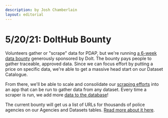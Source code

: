 ```yaml
---
description: by Josh Chamberlain
layout: editorial
---
```


# 5/20/21: DoltHub Bounty

Volunteers gather or "scrape" data for PDAP, but we're running [a 6-week data bounty](https://www.dolthub.com/blog/2021-05-28-bounty-announcement-with-pdap/) generously sponsored by Dolt. The bounty pays people to gather traceable, approved data. Since we can focus effort by putting a price on specific data, we're able to get a massive head start on our Dataset Catalogue.

From there, we'll be able to scale and consolidate our [scraping efforts](https://github.com/Police-Data-Accessibility-Project/PDAP-Scrapers) into an app that can be run to gather data from any dataset. Every time a scraper is run, we add more [data to the database](https://www.dolthub.com/repositories/pdap/data-intake)!

The current bounty will get us a list of URLs for thousands of police agencies on our Agencies and Datasets tables. [Read more about it here](https://www.dolthub.com/repositories/pdap/datasets/bounties/3c259649-762e-438b-a538-b14be4d0507a).
